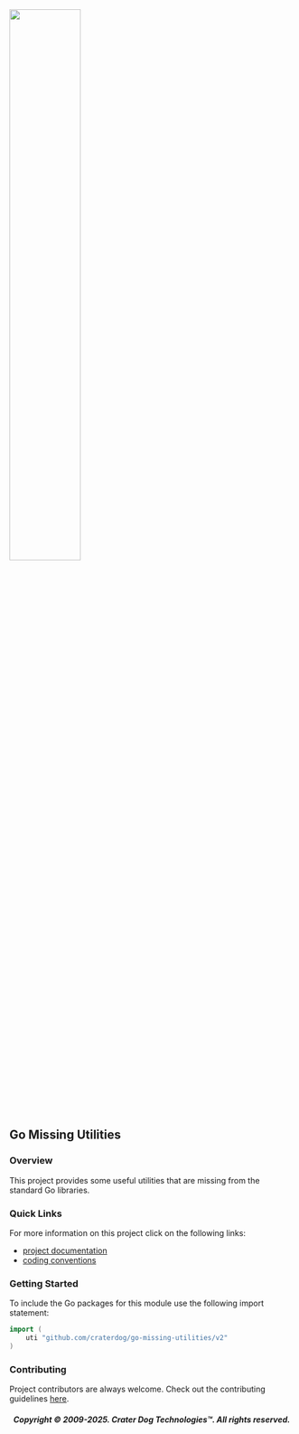 <img src="https://craterdog.com/images/CraterDog.png" width="50%">

## Go Missing Utilities

### Overview
This project provides some useful utilities that are missing from the standard
Go libraries.

### Quick Links
For more information on this project click on the following links:
 * [project documentation](https://github.com/craterdog/go-missing-utilities/wiki)
 * [coding conventions](https://github.com/craterdog/go-development-tools/wiki/Coding-Conventions)

### Getting Started
To include the Go packages for this module use the following import statement:
```go
import (
	uti "github.com/craterdog/go-missing-utilities/v2"
)
```

### Contributing
Project contributors are always welcome. Check out the contributing guidelines
[here](https://github.com/craterdog/go-missing-utilities/blob/main/.github/CONTRIBUTING.md).

<H5 align="center"> Copyright © 2009-2025. Crater Dog Technologies™. All rights reserved. </H5>
